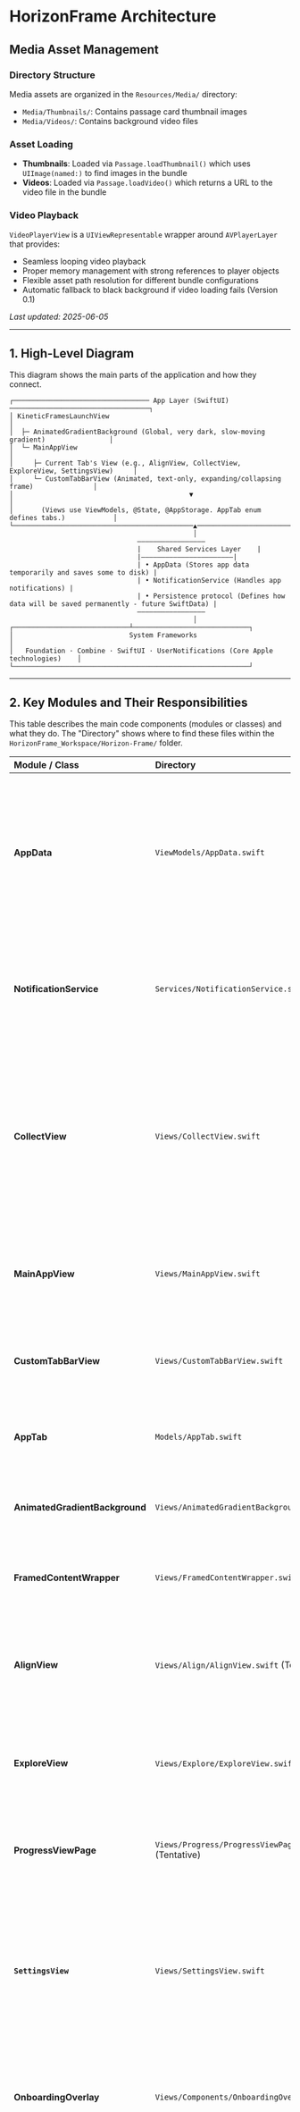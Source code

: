 # HorizonFrame Architecture

## Media Asset Management

### Directory Structure
Media assets are organized in the `Resources/Media/` directory:
- `Media/Thumbnails/`: Contains passage card thumbnail images
- `Media/Videos/`: Contains background video files

### Asset Loading
- **Thumbnails**: Loaded via `Passage.loadThumbnail()` which uses `UIImage(named:)` to find images in the bundle
- **Videos**: Loaded via `Passage.loadVideo()` which returns a URL to the video file in the bundle

### Video Playback
`VideoPlayerView` is a `UIViewRepresentable` wrapper around `AVPlayerLayer` that provides:
- Seamless looping video playback
- Proper memory management with strong references to player objects
- Flexible asset path resolution for different bundle configurations
- Automatic fallback to black background if video loading fails (Version 0.1)

_Last updated: 2025-06-05_

---

## 1. High-Level Diagram

This diagram shows the main parts of the application and how they connect.

```
┌────────────────────────────────── App Layer (SwiftUI) ───────────────────────────────────┐
│ KineticFramesLaunchView                                                                │
│  ├─ AnimatedGradientBackground (Global, very dark, slow-moving gradient)                │
│  └─ MainAppView                                                                        │
│     ├─ Current Tab's View (e.g., AlignView, CollectView, ExploreView, SettingsView)     │
│     └─ CustomTabBarView (Animated, text-only, expanding/collapsing frame)               │
│                                            ▼                                          │
│       (Views use ViewModels, @State, @AppStorage. AppTab enum defines tabs.)            │
└─────────────────────────────────────────────▲───────────────────────────────────────────┘
                                              │
                                ———————————————––
                                |    Shared Services Layer    |
                                |–––––––––––––––––––––––|
                                | • AppData (Stores app data temporarily and saves some to disk) |
                                | • NotificationService (Handles app notifications) |
                                | • Persistence protocol (Defines how data will be saved permanently - future SwiftData) |
                                ———————————————––
                                              │
┌─────────────────────────────┴─────────────────────────────┐
│                             System Frameworks                                     │
│   Foundation · Combine · SwiftUI · UserNotifications (Core Apple technologies)    │
└───────────────────────────────────────────────────────────┘
```

---

## 2. Key Modules and Their Responsibilities

This table describes the main code components (modules or classes) and what they do. The "Directory" shows where to find these files within the `HorizonFrame_Workspace/Horizon-Frame/` folder.

| Module / Class          | Directory                                  | Responsibility                                                                                                                               |
| :---------------------- | :----------------------------------------- | :------------------------------------------------------------------------------------------------------------------------------------------- |
| **AppData**             | `ViewModels/AppData.swift`                 | Stores the user's `personalCode` (list of strings) and `insights` (list of Insight objects). It syncs this data with `UserDefaults` (a simple way to store small amounts of data on the device) and schedules notifications when insights change. (Note: Current views use local @State or @AppStorage primarily) |
| **NotificationService** | `Services/NotificationService.swift`       | A straightforward helper for using `UNUserNotificationCenter` (Apple's system for notifications). It asks for permission when the app first launches and schedules a set number of daily notifications, spaced out evenly. |
| **CollectView**         | `Views/CollectView.swift`                  | Displays user-saved passages, organized into "Active" and "Added" sections. It uses a `CollectViewModel` to manage the list of passages. It includes a sheet view (`AddPassageView`) for creating new passages with details like text, author, category, and tags. Passages can be marked as active or deleted directly from this view. |
| **MainAppView**         | `Views/MainAppView.swift`                  | Hosts the `CustomTabBarView` and the content view for the currently selected tab. Manages the overall structure for the main application interface post-onboarding. |
| **CustomTabBarView**    | `Views/CustomTabBarView.swift`             | A custom animated tab bar that expands to show all tab options (text-only) and collapses to show only the selected tab's text, framed. Handles tab selection and navigation. |
| **AppTab**              | `Models/AppTab.swift`                      | Enum defining the application's main tabs (Align, Collect, Explore, Settings), including their titles and associated views. |
| **AnimatedGradientBackground** | `Views/AnimatedGradientBackground.swift` | Provides a global, very dark, slowly moving animated gradient background for the entire application, contributing to the immersive UI. |
| **FramedContentWrapper**| `Views/FramedContentWrapper.swift`         | A helper view that draws kinetic-style frame corners around its content. Used by `CustomTabBarView` for the selected tab item. |
| **AlignView**           | `Views/Align/AlignView.swift` (Tentative)  | Provides an alignment session interface. Users can start a session to view a series of alignment statements. Includes a simple progress indicator. Placeholder for timer/gesture controls and streak updates. |
| **ExploreView**         | `Views/Explore/ExploreView.swift` (Tentative)| Displays curated and user-generated alignment content in scrollable sections (e.g., 'For You', 'Trending'). Items are presented as cards with context menus for actions. |
| **ProgressViewPage**    | `Views/Progress/ProgressViewPage.swift` (Tentative)| Shows user's alignment streak, a placeholder for a calendar view of completed dates, and summary stat cards for daily, weekly, and monthly progress. |
| **`SettingsView`**         | `Views/SettingsView.swift`                     | Provides a comprehensive settings interface, including account information (referral code, subscription status), premium feature list (with upsell prompts), general app settings (appearance, help, feedback), and legal information. Integrates with `StoreManager` and `ReferralCodeManager`. |
| **OnboardingOverlay**   | `Views/Components/OnboardingOverlay.swift` | A semi-transparent guide that appears once for each new feature to help users understand it. Information about whether it has been shown is stored in `UserDefaults`. |
| **PassageVideoGenerator**  | `Services/PassageVideoGenerator.swift`         | Handles the generation of animated passage videos. Loads video assets, composites text overlays (rendered by `PassageTextRendererView`) onto video frames, and encodes the final video using AVFoundation. |
| **PassageTextRendererView**| `Views/Utility/PassageTextRendererView.swift`| A SwiftUI utility view responsible for rendering individual passage lines with specific styling (e.g., current line highlighting) on a transparent background, for use in video frame compositing.        |
| **`StoreManager`**         | `Managers/StoreManager.swift`                  | Manages all StoreKit (in-app purchase) interactions, including fetching products, initiating purchases, handling transactions, verifying entitlements, and tracking premium status. Provides a test code mechanism to unlock premium. |
| **`ReferralCodeManager`**  | `Managers/ReferralCodeManager.swift`           | Generates, stores (in `UserDefaults`), and retrieves a unique 6-character alphanumeric referral code for the user.                                                            |
| **`ReferralView`**         | `Views/ReferralView.swift`                     | Displays the user's referral code, provides options to share it or copy it to the clipboard, and allows users to enter and attempt to redeem a referral code.                 |
| **`SubscriptionOptionsView`**| `Views/SubscriptionOptionsView.swift`        | Displays available in-app purchase options (subscriptions), handles the purchase flow using `StoreManager`, allows restoring purchases, and provides a test code entry field. |
| **`PremiumStatusView`**    | `Views/PremiumStatusView.swift`                | Displays a confirmation to users who are already premium, acknowledging their status and providing a link to manage their subscription in the App Store.                    |

---

## 3. Current Data Model

This is how we currently structure the `Insight` data.

```swift
// An Insight object stores a piece of text, like a quote or a personal note.
struct Insight: Identifiable, Codable, Hashable {
    var id = UUID() // A unique identifier for each insight
    var text: String // The actual text content of the insight
    var created = Date() // The date when the insight was created
}
```

**How Data is Saved (Persistence Path):**

Currently, data is saved using `UserDefaults` in a simple format:
```
UserDefaults
├─ personalCodeKey → Data (JSON-encoded list of Strings)
└─ insightsKey     → Data (JSON-encoded list of Insight objects)
```
(JSON is a common text-based format for representing data.)

### **Future Plan: SwiftData**
_Decision (2025-05-29):_ We plan to adopt **SwiftData** (Apple's newer data storage framework) once the iOS 18 tools are finalized.
Reasoning: SwiftData will make it easier to change our data structure over time and potentially sync data across multiple devices using CloudKit.

---

## **4. Navigation and Routing (How Users Move Through the App)**

*   The main application interface after onboarding is `KineticFramesLaunchView.swift`, which sets up the `AnimatedGradientBackground` and then presents `MainAppView.swift`.
*   `MainAppView.swift` contains the `CustomTabBarView` at the bottom and a content area that displays the view corresponding to the selected tab (Align, Collect, Explore, Settings), as defined in the `AppTab` enum.
*   The `CustomTabBarView` provides an animated, expanding/collapsing interface for tab selection, showing only text labels and a kinetic frame around the selected item.
*   Navigation within each tab's content view (e.g., `AlignView`) is typically handled by a `NavigationView` or `NavigationStack` embedded within that specific view.
*   **Future Plan for Deep Links:** We plan to allow users to open specific parts of the app using URLs (e.g., `yourapp://align`). This will use SwiftUI's `.onOpenURL` feature.

---

## **5. Framework and Library Decisions (Tools We Use)**

| Concern (What we need it for) | Decision (What we chose)                                  | Alternatives Considered                                     |
| :---------------------------- | :-------------------------------------------------------- | :---------------------------------------------------------- |
| UI Toolkit (Building the user interface) | **SwiftUI** (for iOS 18 and newer)                        | UIKit (Older Apple framework; SwiftUI allows for faster development) |
| Local Storage (Saving data on the device) | `UserDefaults` wrapper (for now) → **SwiftData** (planned) | Core Data, Realm (Other data storage options)             |
| Notification Scheduling       | `UserNotifications` (Apple's built-in system)             | Background refresh tasks (More complex than needed)         |
| State Management (Managing data flow in the app) | **Combine** + `@Observable` (when we update our tools) | Redux-style architecture (More complex for our current needs) |
| Testing                       | XCTest (Apple's testing framework)                        | Quick/Nimble (Other testing tools we might use later)       |
| Documentation Management      | **Obsidian** with a local vault (`HorizonFrame_Workspace`) | Direct GitHub repository sync for notes (previously used/considered) |

---

## **6. Build and Continuous Integration (CI)**
*   **Xcode Version:** Requires Xcode 16.2 or newer.
*   `DEVELOPMENT_ASSET_PATHS` setting was cleared to prevent warnings after project folder changes.
*   **Continuous Integration (CI):** To be determined. We plan to use GitHub Actions once we have unit tests. (CI is a process to automatically build and test the app whenever code changes are made).

---

## **7. Open Technical Tasks (Things We Still Need To Do)**

1.  Replace `UserDefaults` with **SwiftData** and move existing data to the new system.
2.  Add an analytics tool (e.g., Firebase, or a custom solution) to understand app usage.
3.  Implement "Progress" graphs using Swift Charts.
4.  Write UI tests for the "Align" feature (specifically, checking if the "Iterate" button enables correctly).
5.  Perform an accessibility audit (e.g., check color contrast for VoiceOver users).

---

## **8. Technical Contributing Workflow (How Developers Add Code)**
1.  Create a **feature branch** from the `main` branch for your work.
3.  Run tests using `⌘U` in Xcode.
4.  Submit a Pull Request (PR) on GitHub. Your PR should be "squash merged" (combining all your commits into one) once approved.

---

_Keep this document up-to-date:_ Whenever you introduce a new service, change how a module works, or add a new library, please update the relevant sections here. *(This document will evolve as the project grows.)*

## Core UI Animations

### Kinetic Frames Launch Animation

This animation is envisioned as the initial visual experience when the app launches, directly tying into the "HorizonFrame" branding.

**Concept:**

A series of 4-5 concentric, hollow square frames animate into place on a black background. Each frame is composed of four L-shaped white corner brackets, giving the appearance of a square with the middle section of each side missing. The frames slide in from off-screen (or scale/fade in) to create a satisfying "tunnel forming" or "framing" effect.

**Implementation Approach (SwiftUI):**

1.  **Frame Bracket View (`FrameCornerView.swift` - Suggestion):**
    *   Create a reusable SwiftUI `View` that draws a single L-shaped corner bracket.
    *   This could be done using a `Path` or by combining two `Rectangle` views.
    *   Parameters: `size` (for the length of the arms), `lineWidth`, `color`.

2.  **Single Kinetic Frame View (`KineticFrameView.swift` - Suggestion):**
    *   This view will compose one complete frame from four `FrameCornerView` instances.
    *   Parameters: `frameSize` (overall size of the square), `cornerSize` (size of the L-bracket arms), `lineWidth`, `color`.
    *   Use a `ZStack` or absolute positioning to place the four corners correctly.
    *   Add state variables for animation properties: `offset`, `scale`, `opacity`.

3.  **Launch Animation Container View (`KineticFramesLaunchView.swift`):**
    *   This view will manage and animate multiple `KineticFrameView` instances.
    *   Use a `ZStack` to layer the frames.
    *   Create an array of structs/objects to define the properties of each frame (e.g., final size, animation delay, initial off-screen position).
    *   **Animation Trigger:** Use `.onAppear` to trigger the animations.
    *   **Animation Logic:**
        *   For each `KineticFrameView`:
            *   **Initial State:** Positioned off-screen (e.g., `offset(x: -geometry.size.width)`) or scaled down (`scaleEffect(0.1)`) and transparent (`opacity(0)`).
            *   **Animation:** Use `withAnimation` to animate changes to `offset`, `scale`, and `opacity`.
            *   Apply different `delay()` modifiers to each frame to stagger their entrance.
            *   Use `easeInOut` or a custom spring animation for a smooth, satisfying feel.
        *   Example for one frame sliding from left:
            ```swift
            @State private var frameOffset: CGSize = CGSize(width: -UIScreen.main.bounds.width, height: 0)
            // ...
            KineticFrameView(...)
                .offset(frameOffset)
                .onAppear {
                    withAnimation(.easeInOut(duration: 0.8).delay(0.2)) {
                        frameOffset = .zero
                    }
                }
            ```
    *   **Completion:** After the animation completes, this view transitions to `MainAppView`, which is displayed on top of the `AnimatedGradientBackground`.

### Animated Gradient Background

Integrated within `KineticFramesLaunchView` as the base layer for the entire application and also used directly by `CustomTabBarView` if its explicit background is made transparent:
*   **`AnimatedGradientBackground.swift`**:
    *   Provides a full-screen, very dark (near black), slowly moving linear gradient.
    *   Uses a `Timer` to cycle through an array of `Color` arrays, animating the gradient stops.
    *   Designed to be subtle and create an immersive, dynamic backdrop.
    *   Applied with `.edgesIgnoringSafeArea(.all)` in `KineticFramesLaunchView` to ensure it covers the entire screen, including under status and navigation bars.

**Key SwiftUI Concepts:**

*   `@State` variables to drive animations.
*   `ZStack` for layering.
*   `.offset()`, `.scaleEffect()`, `.opacity()` modifiers.
*   `withAnimation { ... }` block.
*   `.delay()` animation modifier.
*   `Path` for custom shapes (for the L-brackets).
*   `GeometryReader` if precise positioning relative to screen size is needed for initial off-screen placement.

**Considerations:**

*   **Performance:** For a small number of frames (4-5), performance should be good. If many more were added, consider drawing optimizations.
*   **Customization:** The animation can be varied by changing initial positions (e.g., corners slide in diagonally, frames scale up from the center), durations, and delays.
*   **Haptics:** Consider adding subtle haptic feedback as frames "lock" into place.

---

### How to Iterate on This Document

1.  When starting a new major component, you might copy relevant sections from here as a starting point for more detailed design documents.
2.  Commit any changes to this document: `docs: update architecture for [your feature/change]`.
3.  If you change a folder structure, class name, or technology choice, open `Docs/Architecture.md`, adjust the relevant line(s), and commit this change along with your code changes.
4.  Update the **Current Status** line in the main `README.md` file whenever you complete a major milestone or start a new one.
- [ ] Update bundle identifiers, display names, etc.
